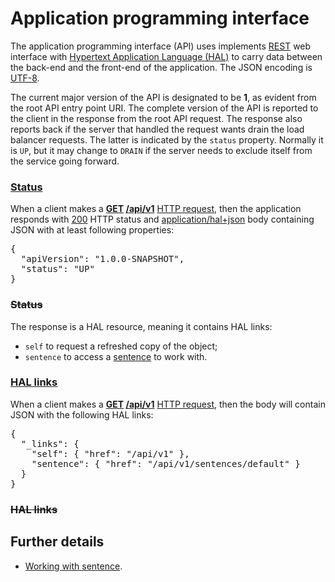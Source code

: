 # Application programming interface

The application programming interface (API) uses implements
[REST](https://en.wikipedia.org/wiki/REST) web interface with
[Hypertext Application Language (HAL)](https://en.wikipedia.org/wiki/Hypertext_Application_Language)
to carry data between the back-end and the front-end of the application.
The JSON encoding is [UTF-8](https://en.wikipedia.org/wiki/UTF-8).

The current major version of the API is designated to be **1**,
as evident from the root API entry point URI. The complete version
of the API is reported to the client in the response from the root
API request. The response also reports back if the server that handled
the request wants drain the load balancer requests. The latter is
indicated by the `status` property. Normally it is `UP`, but it may
change to `DRAIN` if the server needs to exclude itself from the
service going forward.

### [Status](-)

When a client makes a **[GET](- "#method") [/api/v1](- "#uri")**
[HTTP request](- "#response=http(#method, #uri)"), then the application
responds with [200](- "?=#response.status") HTTP status and
[application/hal+json](- "?=#response.contentType") body containing
JSON with at least following properties:

<pre concordion:assert-equals="containsJson(#response.body, #TEXT)">{
  "apiVersion": "1.0.0-SNAPSHOT",
  "status": "UP"
}</pre>

### ~~Status~~

The response is a HAL resource, meaning it contains HAL links:

* `self` to request a refreshed copy of the object;
* `sentence` to access a [sentence](sentence/Sentence.md "c:run")
  to work with.

### [HAL links](- "hal-links c:status=ExpectedToFail")

When a client makes a **[GET](- "#method") [/api/v1](- "#uri")**
[HTTP request](- "#response=http(#method, #uri)"), then the body
will contain JSON with the following HAL links:

<pre concordion:assert-equals="containsJson(#response.body, #TEXT)">{
  "_links": {
    "self": { "href": "/api/v1" },
    "sentence": { "href": "/api/v1/sentences/default" }
  }
}</pre>

### ~~HAL links~~

## Further details

* [Working with sentence](sentence/Sentence.md "c:run").
